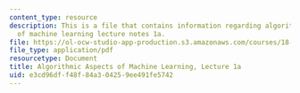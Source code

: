 ```yaml
---
content_type: resource
description: This is a file that contains information regarding algorithmic aspects
  of machine learning lecture notes 1a.
file: https://ol-ocw-studio-app-production.s3.amazonaws.com/courses/18-409-algorithmic-aspects-of-machine-learning-spring-2015/e3cd96dff48f84a304259ee491fe5742_MIT18_409S15_lec1a.pdf
file_type: application/pdf
resourcetype: Document
title: Algorithmic Aspects of Machine Learning, Lecture 1a
uid: e3cd96df-f48f-84a3-0425-9ee491fe5742
---
```

